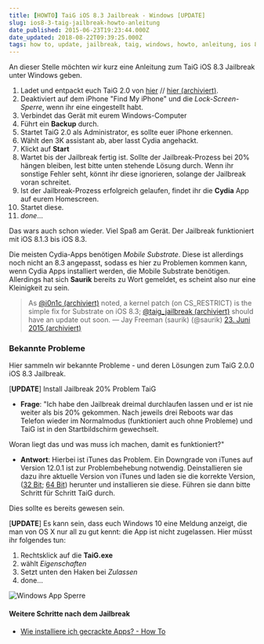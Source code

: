 ```yaml
---
title: [HOWTO] TaiG iOS 8.3 Jailbreak - Windows [UPDATE]
slug: ios8-3-taig-jailbreak-howto-anleitung
date_published: 2015-06-23T19:23:44.000Z
date_updated: 2018-08-22T09:39:25.000Z
tags: how to, update, jailbreak, taig, windows, howto, anleitung, ios 8.3
---
```


An dieser Stelle möchten wir kurz eine Anleitung zum TaiG iOS 8.3 Jailbreak unter Windows geben.

1. Ladet und entpackt euch TaiG 2.0 von [hier](__GHOST_URL__/jailbreak-breaking-ios-8-3-jailbreak-ist-da) // [hier (archiviert)](http://web.archive.org/web/20150922054832/http://apt.taig.com/installer/en/TaiGJBreak_EN_2310.zip).
2. Deaktiviert auf dem iPhone "Find My iPhone" und die *Lock-Screen-Sperre*, wenn ihr eine eingestellt habt.
3. Verbindet das Gerät mit eurem Windows-Computer
4. Führt ein **Backup** durch.
5. Startet TaiG 2.0 als Administrator, es sollte euer iPhone erkennen.
6. Wählt den 3K assistant ab, aber lasst Cydia angehackt.
7. Klickt auf **Start**
8. Wartet bis der Jailbreak fertig ist. Sollte der Jailbreak-Prozess bei 20% hängen bleiben, lest bitte unten stehende Lösung durch. Wenn ihr sonstige Fehler seht, könnt ihr diese ignorieren, solange der Jailbreak voran schreitet.
9. Ist der Jailbreak-Prozess erfolgreich gelaufen, findet ihr die **Cydia** App auf eurem Homescreen.
10. Startet diese.
11. *done*…

Das wars auch schon wieder. Viel Spaß am Gerät. Der Jailbreak funktioniert mit iOS 8.1.3 bis iOS 8.3.

Die meisten Cydia-Apps benötigen *Mobile Substrate*. Diese ist allerdings noch nicht an 8.3 angepasst, sodass es hier zu Problemen kommen kann, wenn Cydia Apps installiert werden, die Mobile Substrate benötigen. Allerdings hat sich **Saurik** bereits zu Wort gemeldet, es scheint also nur eine Kleinigkeit zu sein.

> As [@i0n1c (archiviert)](http://web.archive.org/web/20150430013850/https://twitter.com/i0n1c) noted, a kernel patch (on CS_RESTRICT) is the simple fix for Substrate on iOS 8.3; [@taig_jailbreak (archiviert)](http://web.archive.org/web/20150623123255/https://twitter.com/taig_jailbreak) should have an update out soon.
> — Jay Freeman (saurik) (@saurik) [23. Juni 2015 (archiviert)](http://web.archive.org/web/20190606030039/https://twitter.com/saurik/status/613349343962120192)

### Bekannte Probleme

Hier sammeln wir bekannte Probleme - und deren Lösungen zum TaiG 2.0.0 iOS 8.3 Jailbreak.

[**UPDATE**] Install Jailbreak 20% Problem TaiG

- **Frage**: "Ich habe den Jailbreak dreimal durchlaufen lassen und er ist nie weiter als bis 20% gekommen. Nach jeweils drei Reboots war das Telefon wieder im Normalmodus (funktioniert auch ohne Probleme) und TaiG ist in den Startbildschirm gewechselt.

Woran liegt das und was muss ich machen, damit es funktioniert?"
- **Antwort**: Hierbei ist iTunes das Problem. Ein Downgrade von iTunes auf Version 12.0.1 ist zur Problembehebung notwendig. Deinstallieren sie dazu ihre aktuelle Version von iTunes und laden sie die korrekte Version, ([32 Bit](https://secure-appldnld.apple.com/iTunes12/031-08058.20141016.34epp/iTunesSetup.exe); [64 Bit](https://secure-appldnld.apple.com/iTunes12/031-08059.20141016.FrPFF/iTunes64Setup.exe)) herunter und installieren sie diese. Führen sie dann bitte Schritt für Schritt TaiG durch.

Dies sollte es bereits gewesen sein.

[**UPDATE**] Es kann sein, dass euch Windows 10 eine Meldung anzeigt, die man von OS X nur all zu gut kennt: die App ist nicht zugelassen. Hier müsst ihr folgendes tun:

1. Rechtsklick auf die **TaiG.exe**
2. wählt *Eigenschaften*
3. Setzt unten den Haken bei *Zulassen*
4. done…

![Windows App Sperre](__GHOST_URL__/content/images/2015/06/taig_win_sperre.png)

#### Weitere Schritte nach dem Jailbreak

- [Wie installiere ich gecrackte Apps? - How To](__GHOST_URL__/how-to-gecrackte-apps-ipa-auf-dem-iphone-installieren/)

